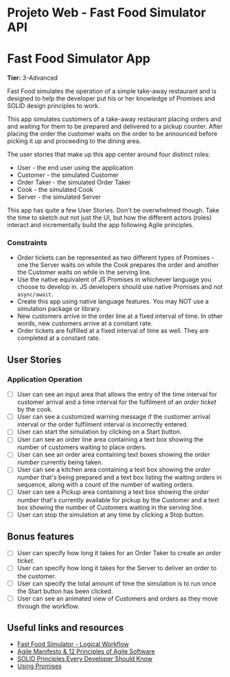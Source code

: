 # Projeto Web - Fast Food Simulator API

# Fast Food Simulator App

**Tier:** 3-Advanced

Fast Food simulates the operation of a simple take-away restaurant and is designed to help the developer put his or her
knowledge of Promises and SOLID design principles to work.

This app simulates customers of a take-away restaurant placing orders and and waiting for them to be prepared and
delivered to a pickup counter. After placing the order the customer waits on the order to be announced before picking it
up and proceeding to the dining area.

The user stories that make up this app center around four distinct roles:

- User - the end user using the application
- Customer - the simulated Customer
- Order Taker - the simulated Order Taker
- Cook - the simulated Cook
- Server - the simulated Server

This app has quite a few User Stories. Don't be overwhelmed though. Take the time to sketch out not just the UI, but how
the different actors (roles)
interact and incrementally build the app following Agile principles.

### Constraints

- Order tickets can be represented as two different types of Promises - one the Server waits on while the Cook prepares
  the order and another the Customer waits on while in the serving line.
- Use the native equivalent of JS Promises in whichever language you choose to develop in. JS developers should use
  native Promises and not `async/await`.
- Create this app using native language features. You may NOT use a simulation package or library.
- New customers arrive in the order line at a fixed interval of time. In other words, new customers arrive at a constant
  rate.
- Order tickets are fulfilled at a fixed interval of time as well. They are completed at a constant rate.

## User Stories

### Application Operation

-   [ ] User can see an input area that allows the entry of the time interval for customer arrival and a time interval
    for the fulfilment of an
    _order ticket_ by the cook.
-   [ ] User can see a customized warning message if the customer arrival interval or the order fulfilment interval is
    incorrectly entered.
-   [ ] User can start the simulation by clicking on a Start button.
-   [ ] User can see an order line area containing a text box showing the number of customers waiting to place orders.
-   [ ] User can see an order area containing text boxes showing the
    _order number_ currently being taken.
-   [ ] User can see a kitchen area containing a text box showing the
    _order number_ that's being prepared and a text box listing the waiting orders in sequence, along with a count of
    the number of waiting orders.
-   [ ] User can see a Pickup area containing a text box showing the
    _order number_ that's currently available for pickup by the Customer and a text box showing the number of Customers
    waiting in the serving line.
-   [ ] User can stop the simulation at any time by clicking a Stop button.

## Bonus features

-   [ ] User can specify how long it takes for an Order Taker to create an
    _order ticket_.
-   [ ] User can specify how long it takes for the Server to deliver an order to the customer.
-   [ ] User can specify the total amount of time the simulation is to run once the Start button has been clicked.
-   [ ] User can see an animated view of Customers and orders as they move through the workflow.

## Useful links and resources

- [Fast Food Simulator - Logical Workflow](https://drive.google.com/file/d/1Thfm5cFDm1OjTg_0LsIt2j1uPL5fv-Dh/view?usp=sharing)
- [Agile Manifesto & 12 Principles of Agile Software](http://agilemanifesto.org/)
- [SOLID Principles Every Developer Should Know](https://blog.bitsrc.io/solid-principles-every-developer-should-know-b3bfa96bb688)
- [Using Promises](https://developer.mozilla.org/en-US/docs/Web/JavaScript/Guide/Using_promises)

